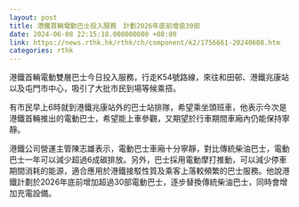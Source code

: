 ```yaml
---
layout: post
title: 港鐵首輛電動巴士投入服務　計劃2026年底前增逾30部
date: 2024-06-08 22:15:18.000000000 +08:00
link: https://news.rthk.hk/rthk/ch/component/k2/1756661-20240608.htm
categories: rthk
---
```


港鐵首輛電動雙層巴士今日投入服務，行走K54號路線，來往和田邨、港鐵兆康站以及屯門市中心，吸引了大批市民到場等候乘搭。

有市民早上6時就到港鐵兆康站外的巴士站排隊，希望乘坐頭班車，他表示今次是港鐵首輛推出的電動巴士，希望能上車參觀，又期望於行車期間車廂內仍能保持寧靜。

港鐵公司營運主管陳志雄表示，電動巴士車廂十分寧靜，對比傳統柴油巴士，電動巴士一年可以減少超過6成碳排放。另外，巴士採用電動摩打推動，可以減少停車期間消耗的能源，適合應用於港鐵接駁性質及乘客上落較頻繁的巴士服務。他說港鐵計劃於2026年底前增加超過30部電動巴士，逐步替換傳統柴油巴士，同時會增加充電設備。
